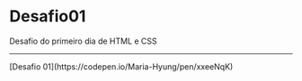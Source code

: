 # Desafio01
Desafio do primeiro dia de HTML e CSS
<hr></hr>
[Desafio 01](https://codepen.io/Maria-Hyung/pen/xxeeNqK)
